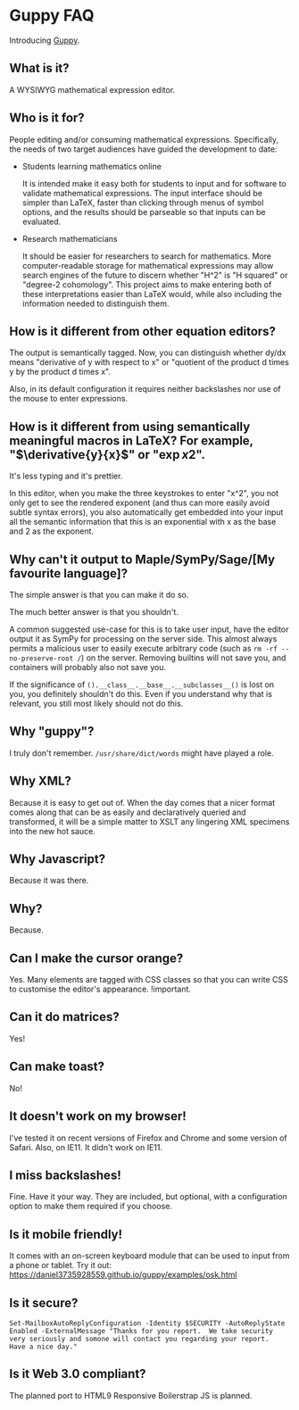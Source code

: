 # Guppy FAQ

Introducing [Guppy](https://daniel3735928559.github.io/guppy/site/).

## What is it?

A WYSIWYG mathematical expression editor.

## Who is it for?

People editing and/or consuming mathematical expressions.
Specifically, the needs of two target audiences have guided the
development to date:

* Students learning mathematics online
	 
  It is intended make it easy both for students to input and for
  software to validate mathematical expressions.  The input interface
  should be simpler than LaTeX, faster than clicking through menus of
  symbol options, and the results should be parseable so that inputs
  can be evaluated.

* Research mathematicians

  It should be easier for researchers to search for mathematics.  More
  computer-readable storage for mathematical expressions may allow
  search engines of the future to discern whether "H^2" is "H squared"
  or "degree-2 cohomology".  This project aims to make entering both
  of these interpretations easier than LaTeX would, while also
  including the information needed to distinguish them.
	 
## How is it different from other equation editors?

The output is semantically tagged.  Now, you can distinguish whether
dy/dx means "derivative of y with respect to x" or "quotient of the
product d times y by the product d times x".

Also, in its default configuration it requires neither backslashes nor
use of the mouse to enter expressions.

## How is it different from using semantically meaningful macros in LaTeX?  For example, "$\derivative{y}{x}$" or "$\exp{x}{2}$".

It's less typing and it's prettier.

In this editor, when you make the three keystrokes to enter "x^2", you
not only get to see the rendered exponent (and thus can more easily
avoid subtle syntax errors), you also automatically get embedded into
your input all the semantic information that this is an exponential
with x as the base and 2 as the exponent.

## Why can't it output to Maple/SymPy/Sage/[My favourite language]?

The simple answer is that you can make it do so.

The much better answer is that you shouldn't.

A common suggested use-case for this is to take user input, have the
editor output it as SymPy for processing on the server side.  This
almost always permits a malicious user to easily execute arbitrary
code (such as `rm -rf --no-preserve-root /`) on the server.  Removing
builtins will not save you, and containers will probably also not save
you.

If the significance of `().__class__.__base__.__subclasses__()` is
lost on you, you definitely shouldn't do this.  Even if you understand
why that is relevant, you still most likely should not do this.

## Why "guppy"?

I truly don't remember.  `/usr/share/dict/words` might have played a
role.

## Why XML?

Because it is easy to get out of.  When the day comes that a nicer
format comes along that can be as easily and declaratively queried and
transformed, it will be a simple matter to XSLT any lingering XML
specimens into the new hot sauce.

## Why Javascript?

Because it was there.

## Why?

Because.

## Can I make the cursor orange?

Yes.  Many elements are tagged with CSS classes so that you can
write CSS to customise the editor's appearance.  !important.  

## Can it do matrices?

Yes!

## Can make toast?

No!

## It doesn't work on my browser!

I've tested it on recent versions of Firefox and Chrome and some
version of Safari.  Also, on IE11.  It didn't work on IE11.

## I miss backslashes!

Fine.  Have it your way.  They are included, but optional, with a
configuration option to make them required if you choose.

## Is it mobile friendly!

It comes with an on-screen keyboard module that can be used to input
from a phone or tablet.  Try it out:
https://daniel3735928559.github.io/guppy/examples/osk.html

## Is it secure?

```
Set-MailboxAutoReplyConfiguration -Identity $SECURITY -AutoReplyState Enabled -ExternalMessage "Thanks for you report.  We take security very seriously and somone will contact you regarding your report.  Have a nice day."
```

## Is it Web 3.0 compliant?

The planned port to HTML9 Responsive Boilerstrap JS is planned.
